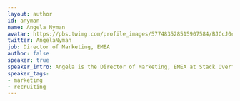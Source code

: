 ```yaml
---
layout: author
id: anyman
name: Angela Nyman
avatar: https://pbs.twimg.com/profile_images/577483528515907584/BJCcJ0ca_400x400.jpeg
twitter: AngelaNyman
job: Director of Marketing, EMEA
author: false
speaker: true
speaker_intro: Angela is the Director of Marketing, EMEA at Stack Overflow. She has an extensive expertise in branding, marketing management and +12 years of experience in cross cultural management. At Stack Overflow she is educating companies about technical recruitment and how to best reach, attract and engage with developers.
speaker_tags:
- marketing
- recruiting
---
```


